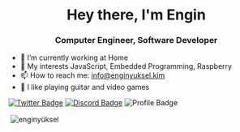 <h1 align="center">Hey there, I'm Engin</h1>
<h3 align="center">Computer Engineer, Software Developer</h3>


- 🔭 I’m currently working at Home
- 💬 My interests JavaScript, Embedded Programming, Raspberry
- 📫 How to reach me: <info@enginyuksel.kim>
- 🎸 I like playing guitar and video games

[![Twitter Badge](https://img.shields.io/badge/-dracorllll-blue?style=flat-square&logo=Twitter&logoColor=white&link=https://www.twitter.com/dracorllll/)](https://www.twitter.com/dracorllll/)
[![Discord Badge](https://img.shields.io/discord/291991546901823488?label=Discord)](https://discord.gg/WBFxs6c)
![Profile Badge](https://komarev.com/ghpvc/?username=dracorlll&label=Profile%20views&color=0e75b6&style=flat)

<p>&nbsp;<img align="center" src="https://github-readme-stats.vercel.app/api?username=dracorlll&show_icons=true&locale=en" alt="enginyüksel" /></p>
